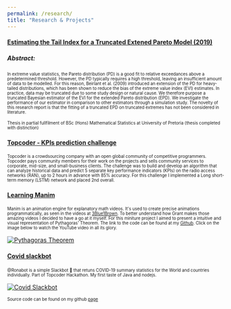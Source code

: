 ```yaml
---
permalink: /research/
title: "Research & Projects"
---
```


#### <ins>Estimating the Tail Index for a Truncated Extened Pareto Model (2019)

##### Abstract:

<sub><sup>In extreme value statistics, the Pareto distribution (PD) is a good fit to relative exceedances
above a predetermined threshold. However, the PD typically requires a high threshold, leaving an
insufficient amount of data to be modelled. For this reason, Beirlant et al. (2009) introduced an
extension of the PD for heavy-tailed distributions, which has been shown to reduce the bias of the
extreme value index (EVI) estimates. In practice, data may be truncated due to some study design
or natural cause. We therefore purpose a truncated Bayesian estimator of the EVI for the extended
Pareto distribution (EPD). We investigate the performance of our estimator in comparison to other
estimators through a simulation study. The novelty of this research report is that the fitting of a
truncated EPD on truncated extremes has not been considered in literature. 

<sub><sup>Thesis in partial fullfilment of BSc (Hons) Mathematical Statistics at University of Pretoria (thesis completed with distinction)</sup></sub>

#### <ins>Topcoder - KPIs prediction challenge

<sub><sup> Topcoder is a crowdsourcing company with an open global community of competitive programmers.
Topcoder pays community members for their work on the projects and sells community services to
corporate, mid-size, and small-business clients. The challenge was to build and develop an algorithm
that can analyze historical data and predict 5 separate key performance indicators (KPIs) on the radio
access networks (RAN), up to 2 hours in advance with 85% accuracy. For this challenge I implemented
a Long short-term memory (LSTM) network and placed 2nd overall.
  
#### <ins>Learning Manim 
 
<sub><sup> Manim is an animation engine for explanatory math videos. It's used to create precise animations programmatically, as seen in the videos at [3Blue1Brown](https://www.youtube.com/channel/UCYO_jab_esuFRV4b17AJtAw). To better understand how Grant makes those amazing videos I decided to have a go at it myself. For this miniture project I aimed to present a intuitive and visual representation of Pythagoras' Theorem. The link to the code can be found at my [Github](https://github.com/lukazambuca/Projects/blob/master/pythag.py). Click on the image below to watch the YouTube video in all its glory. 

[![Pythagoras Theorem](https://img.youtube.com/vi/l4FC6mIRyNQ/0.jpg)](https://www.youtube.com/watch?v=l4FC6mIRyNQ "Pythagoras Theorem")

#### <ins> Covid slackbot

<sub><sup> @Ronabot is a simple Slackbot :robot: that retuns COVID-19 summary statistics for the World and countries individually. Part of Topcoder Hackathon. My first taste of Java and nodejs. 
  
[![Covid Slackbot](https://img.youtube.com/vi/Qv25TKOm8RQ/0.jpg)](https://www.youtube.com/watch?v=Qv25TKOm8RQ "Covid Slackbot")
 
<sub><sup> Source code can be found on my github [page](https://github.com/lukazambuca/Slackbot)

  
